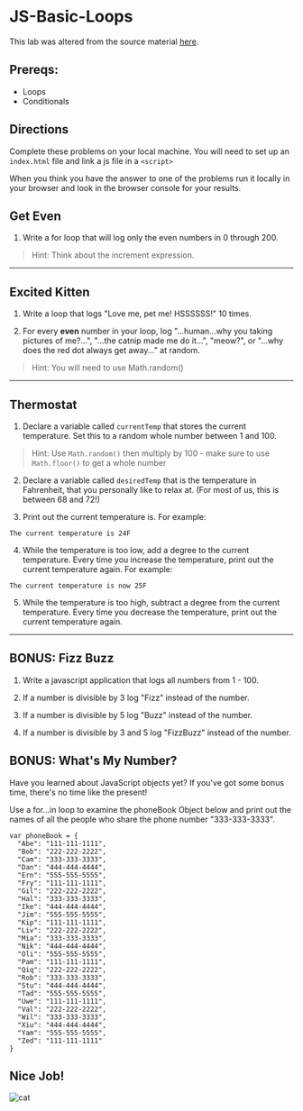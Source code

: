 # JS-Basic-Loops

This lab was altered from the source material [here](https://git.generalassemb.ly/wdi-wc-march2018/Homework/tree/master/Week_One/Wednesday/Arrays-Loops-Conditionals).

## Prereqs:
* Loops
* Conditionals

## Directions

Complete these problems on your local machine. 
You will need to set up an `index.html` file and link a js file in a `<script>`

When you think you have the answer to one of the problems run it locally in your browser and look in the browser console for your results.

## Get Even

1. Write a for loop that will log only the even numbers in 0 through 200.
>Hint: Think about the increment expression.

<hr>

## Excited Kitten

1. Write a loop that logs "Love me, pet me! HSSSSSS!" 10 times.

2. For every **even** number in your loop, log "...human...why you taking pictures of me?...", "...the catnip made me do it...", "meow?", or "...why does the red dot always get away..." at random.

>Hint: You will need to use Math.random()

<hr>

## Thermostat

1. Declare a variable called `currentTemp` that stores the current temperature. Set this to a random whole number between 1 and 100. 

> Hint: Use `Math.random()` then multiply by 100 - make sure to use `Math.floor()` to get a whole number

2. Declare a variable called `desiredTemp` that is the temperature in Fahrenheit, that you personally like to relax at. (For most of us, this is between 68 and 72!)

3. Print out the current temperature is. For example:

```
The current temperature is 24F
```

4. While the temperature is too low, add a degree to the current temperature. Every time you increase the temperature, print out the current temperature again. For example:

```
The current temperature is now 25F
```

5. While the temperature is too high, subtract a degree from the current temperature. Every time you decrease the temperature, print out the current temperature again.

<hr>

## BONUS: Fizz Buzz

1. Write a javascript application that logs all numbers from 1 - 100.

2. If a number is divisible by 3 log "Fizz" instead of the number.

3. If a number is divisible by 5 log "Buzz" instead of the number.

4. If a number is divisible by 3 and 5 log "FizzBuzz" instead of the number.

## BONUS: What's My Number?

Have you learned about JavaScript objects yet? If you've got some bonus time, there's no time like the present!

Use a for...in loop to examine the phoneBook Object below and print out the names of all the people who share the phone number "333-333-3333".

```
var phoneBook = {
  "Abe": "111-111-1111",
  "Bob": "222-222-2222",
  "Cam": "333-333-3333",
  "Dan": "444-444-4444",
  "Ern": "555-555-5555",
  "Fry": "111-111-1111",
  "Gil": "222-222-2222",
  "Hal": "333-333-3333",
  "Ike": "444-444-4444",
  "Jim": "555-555-5555",
  "Kip": "111-111-1111",
  "Liv": "222-222-2222",
  "Mia": "333-333-3333",
  "Nik": "444-444-4444",
  "Oli": "555-555-5555",
  "Pam": "111-111-1111",
  "Qiq": "222-222-2222",
  "Rob": "333-333-3333",
  "Stu": "444-444-4444",
  "Tad": "555-555-5555",
  "Uwe": "111-111-1111",
  "Val": "222-222-2222",
  "Wil": "333-333-3333",
  "Xiu": "444-444-4444",
  "Yam": "555-555-5555",
  "Zed": "111-111-1111"
}
```

## Nice Job!

![cat](https://media.giphy.com/media/3jiLBDyAIZnrd8BwTm/giphy.gif)
